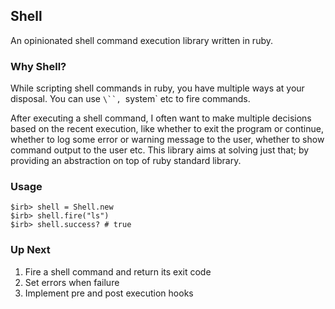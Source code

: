 Shell
----

An opinionated shell command execution library written in ruby.

### Why Shell?

While scripting shell commands in ruby, you have multiple ways at
your disposal. You can use `\``, `system` etc to fire commands.

After executing a shell command, I often want to make multiple decisions
based on the recent execution, like whether to exit the program or
continue, whether to log some error or warning message to the user,
whether to show command output to the user etc. This library aims at
solving just that; by providing an abstraction on top of ruby standard
library.

### Usage

```
$irb> shell = Shell.new
$irb> shell.fire("ls")
$irb> shell.success? # true
```

### Up Next

1. Fire a shell command and return its exit code
2. Set errors when failure
3. Implement pre and post execution hooks
